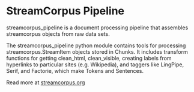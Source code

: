 StreamCorpus Pipeline
=====================

streamcorpus_pipeline is a document processing pipeline that assembles
streamcorpus objects from raw data sets.

The streamcorpus_pipeline python module contains tools for processing
streamcorpus.StreamItem objects stored in Chunks.  It includes
transform functions for getting clean_html, clean_visible, creating
labels from hyperlinks to particular sites (e.g. Wikipedia), and
taggers like LingPipe, Serif, and Factorie, which make Tokens and
Sentences.

Read more at [streamcorpus.org](http://streamcorpus.org/)